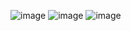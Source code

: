 ![image](https://github.com/user-attachments/assets/af0af749-fef4-4e45-a302-2fa5a5e34fc9)
![image](https://github.com/user-attachments/assets/cf3c89d4-d510-49a8-8ff2-1902e2a05071)
![image](https://github.com/user-attachments/assets/7abad9e6-a680-4859-8b55-f6356cd1eeab)
